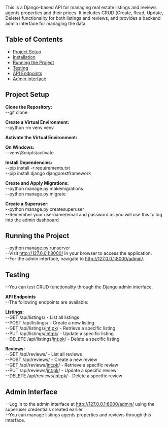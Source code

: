 This is a Django-based API for managing real estate listings and reviews agents properties and their prices. It includes CRUD (Create, Read, Update, Delete) functionality for both listings and reviews, and provides a backend admin interface for managing the data.

## Table of Contents
- [Project Setup](#project-setup)
- [Installation](#installation)
- [Running the Project](#running-the-project)
- [Testing](#testing)
- [API Endpoints](#api-endpoints)
- [Admin Interface](#admin-interface)

## Project Setup

**Clone the Repository:**  
--git clone

**Create a Virtual Environment:**  
--python -m venv venv

**Activate the Virtual Environment:**

**On Windows:**  
--venv\Scripts\activate

**Install Dependencies:**  
--pip install -r requirements.txt  
--pip install django djangorestframework

**Create and Apply Migrations:**  
--python manage.py makemigrations  
--python manage.py migrate

**Create a Superuser:**  
--python manage.py createsuperuser  
--Remember your username/email and password as you will use this to log into the admin dashboard

## Running the Project  
--python manage.py runserver  
--Visit http://127.0.0.1:8000/ in your browser to access the application.   
--For the admin interface, navigate to http://127.0.0.1:8000/admin/.

## Testing  
--You can test CRUD functionality through the Django admin interface.

**API Endpoints**  
--The following endpoints are available:

**Listings:**  
--GET /api/listings/ - List all listings  
--POST /api/listings/ - Create a new listing  
--GET /api/listings/<int:pk>/ - Retrieve a specific listing  
--PUT /api/listings/<int:pk>/ - Update a specific listing  
--DELETE /api/listings/<int:pk>/ - Delete a specific listing

**Reviews:**  
--GET /api/reviews/ - List all reviews  
--POST /api/reviews/ - Create a new review  
--GET /api/reviews/<int:pk>/ - Retrieve a specific review  
--PUT /api/reviews/<int:pk>/ - Update a specific review  
--DELETE /api/reviews/<int:pk>/ - Delete a specific review

## Admin Interface  
--Log in to the admin interface at http://127.0.0.1:8000/admin/ using the superuser credentials created earlier.   
--You can manage listings agents properties and reviews through this interface.

